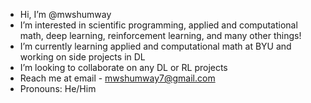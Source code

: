 - Hi, I’m @mwshumway
- I’m interested in scientific programming, applied and computational math, deep learning, reinforcement learning, and many other things!
- I’m currently learning applied and computational math at BYU and working on side projects in DL
- I’m looking to collaborate on any DL or RL projects
- Reach me at email - mwshumway7@gmail.com
- Pronouns: He/Him

<!---
mwshumway/mwshumway is a ✨ special ✨ repository because its `README.md` (this file) appears on your GitHub profile.
You can click the Preview link to take a look at your changes.
--->
